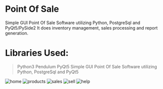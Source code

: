 # Point Of Sale
 Simple GUI Point Of Sale Software utilizing Python, PostgreSql and PyQt5/PySide2
 It does inventory management, sales processing and report generation.

# Libraries Used:
   > Python3
   > Pendulum
   > PyQt5
 Simple GUI Point Of Sale Software utilizing Python, PostgreSql and PyQt5
 
![home](https://user-images.githubusercontent.com/44490960/65997279-be97d580-e4a1-11e9-9de5-5fde859eec7a.PNG)
![products](https://user-images.githubusercontent.com/44490960/65997281-be97d580-e4a1-11e9-80d1-7de4333c90dc.PNG)
![sales](https://user-images.githubusercontent.com/44490960/65997282-bf306c00-e4a1-11e9-988d-520e281e781c.PNG)
![sell](https://user-images.githubusercontent.com/44490960/65997284-bf306c00-e4a1-11e9-901a-4f96960aa789.PNG)
![help](https://user-images.githubusercontent.com/44490960/65997285-bfc90280-e4a1-11e9-8caf-d2772d09346d.PNG)

